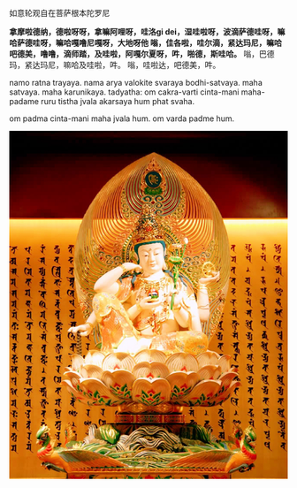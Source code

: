 如意轮观自在菩萨根本陀罗尼


<b>拿摩啦德纳，德啦呀呀，拿嘛阿哩呀，哇洛gi dei，湿哇啦呀，波滴萨德哇呀，嘛哈萨德哇呀，嘛哈嘎噜尼嘎呀，大地呀他
嗡，佳各啦，哇尔滴，紧达玛尼，嘛哈吧德美，噜噜，滴师踏，及哇啦，阿嘎尔夏呀，吽，啪德，斯哇哈。</b>
嗡，巴德玛，紧达玛尼，嘛哈及哇啦，吽。 嗡，哇啦达，吧德美，吽。

namo ratna trayaya. nama arya valokite svaraya bodhi-satvaya. maha satvaya. maha karunikaya.
tadyatha: om cakra-varti  cinta-mani maha-padame ruru tistha jvala akarsaya hum phat svaha.

om padma cinta-mani maha jvala hum.
om varda padme hum.

![bodhi satvaya](/21.jpg)


